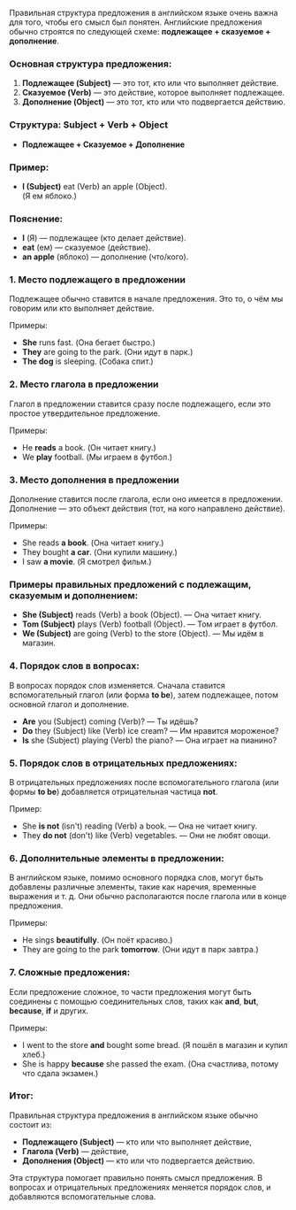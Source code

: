 Правильная структура предложения в английском языке очень важна для того, чтобы его смысл был понятен. Английские предложения обычно строятся по следующей схеме: **подлежащее + сказуемое + дополнение**.

### Основная структура предложения:

1. **Подлежащее (Subject)** — это тот, кто или что выполняет действие.
2. **Сказуемое (Verb)** — это действие, которое выполняет подлежащее.
3. **Дополнение (Object)** — это тот, кто или что подвергается действию.

### Структура: **Subject + Verb + Object**
- **Подлежащее + Сказуемое + Дополнение**

### Пример:
- **I (Subject)** eat (Verb) an apple (Object).  
  (Я ем яблоко.)

### Пояснение:
- **I** (Я) — подлежащее (кто делает действие).
- **eat** (ем) — сказуемое (действие).
- **an apple** (яблоко) — дополнение (что/кого).

### 1. **Место подлежащего в предложении**
Подлежащее обычно ставится в начале предложения. Это то, о чём мы говорим или кто выполняет действие.

Примеры:
- **She** runs fast. (Она бегает быстро.)
- **They** are going to the park. (Они идут в парк.)
- **The dog** is sleeping. (Собака спит.)

### 2. **Место глагола в предложении**
Глагол в предложении ставится сразу после подлежащего, если это простое утвердительное предложение.

Примеры:
- He **reads** a book. (Он читает книгу.)
- We **play** football. (Мы играем в футбол.)

### 3. **Место дополнения в предложении**
Дополнение ставится после глагола, если оно имеется в предложении. Дополнение — это объект действия (тот, на кого направлено действие).

Примеры:
- She reads **a book**. (Она читает книгу.)
- They bought **a car**. (Они купили машину.)
- I saw **a movie**. (Я смотрел фильм.)

### Примеры правильных предложений с подлежащим, сказуемым и дополнением:
- **She (Subject)** reads (Verb) a book (Object). — Она читает книгу.
- **Tom (Subject)** plays (Verb) football (Object). — Том играет в футбол.
- **We (Subject)** are going (Verb) to the store (Object). — Мы идём в магазин.

### 4. **Порядок слов в вопросах:**
В вопросах порядок слов изменяется. Сначала ставится вспомогательный глагол (или форма **to be**), затем подлежащее, потом основной глагол и дополнение.

- **Are** you (Subject) coming (Verb)? — Ты идёшь?
- **Do** they (Subject) like (Verb) ice cream? — Им нравится мороженое?
- **Is** she (Subject) playing (Verb) the piano? — Она играет на пианино?

### 5. **Порядок слов в отрицательных предложениях:**
В отрицательных предложениях после вспомогательного глагола (или формы **to be**) добавляется отрицательная частица **not**.

Пример:
- She **is not** (isn't) reading (Verb) a book. — Она не читает книгу.
- They **do not** (don't) like (Verb) vegetables. — Они не любят овощи.

### 6. **Дополнительные элементы в предложении:**
В английском языке, помимо основного порядка слов, могут быть добавлены различные элементы, такие как наречия, временные выражения и т. д. Они обычно располагаются после глагола или в конце предложения.

Примеры:
- He sings **beautifully**. (Он поёт красиво.)
- They are going to the park **tomorrow**. (Они идут в парк завтра.)

### 7. **Сложные предложения:**
Если предложение сложное, то части предложения могут быть соединены с помощью соединительных слов, таких как **and**, **but**, **because**, **if** и других.

Примеры:
- I went to the store **and** bought some bread. (Я пошёл в магазин и купил хлеб.)
- She is happy **because** she passed the exam. (Она счастлива, потому что сдала экзамен.)

### Итог:
Правильная структура предложения в английском языке обычно состоит из:
- **Подлежащего (Subject)** — кто или что выполняет действие,
- **Глагола (Verb)** — действие,
- **Дополнения (Object)** — кто или что подвергается действию.

Эта структура помогает правильно понять смысл предложения. В вопросах и отрицательных предложениях меняется порядок слов, и добавляются вспомогательные слова.
